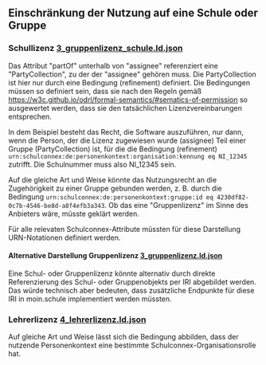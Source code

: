 ## Einschränkung der Nutzung auf eine Schule oder Gruppe

### Schullizenz [3_gruppenlizenz_schule.ld.json](3_gruppenlizenz_schule.ld.json)

Das Attribut "partOf" unterhalb von "assignee" referenziert eine "PartyCollection", zu der der "assignee" gehören muss. Die PartyCollection ist hier nur durch eine Bedingung (refinement) definiert. Die Bedingungen müssen so definiert sein, dass sie nach den Regeln gemäß https://w3c.github.io/odrl/formal-semantics/#sematics-of-permission so ausgewertet werden, dass sie den tatsächlichen Lizenzvereinbarungen entsprechen. 

In dem Beispiel besteht das Recht, die Software auszuführen, nur dann, wenn die Person, der die Lizenz zugewiesen wurde (assignee) Teil einer Gruppe (PartyCollection) ist, für die die Bedingung (refinement) `urn:schulconnex:de:personenkontext:organisation:kennung eq NI_12345` zutrifft. Die Schulnummer muss also NI_12345 sein. 

Auf die gleiche Art und Weise könnte das Nutzungsrecht an die Zugehörigkeit zu einer Gruppe gebunden werden, z. B. durch die Bedingung `urn:schulconnex:de:personenkontext:gruppe:id eq 4230df82-0c7b-4546-be8d-a8f4efb3a343`. Ob das eine "Gruppenlizenz" im Sinne des Anbieters wäre, müsste geklärt werden. 

Für alle relevaten Schulconnex-Attribute müssten für diese Darstellung URN-Notationen definiert werden. 

#### Alternative Darstellung Gruppenlizenz [3_gruppenlizenz.ld.json](3_gruppenlizenz.ld.json)

Eine Schul- oder Gruppenlizenz könnte alternativ durch direkte Referenzierung des Schul- oder Gruppenobjekts per IRI abgebildet werden. Das würde technisch aber bedeuten, dass zusätzliche Endpunkte für diese IRI in moin.schule implementiert werden müssten. 

### Lehrerlizenz [4_lehrerlizenz.ld.json](4_lehrerlizenz.ld.json)

Auf gleiche Art und Weise lässt sich die Bedingung abbilden, dass der nutzende Personenkontext eine bestimmte Schulconnex-Organisationsrolle hat. 